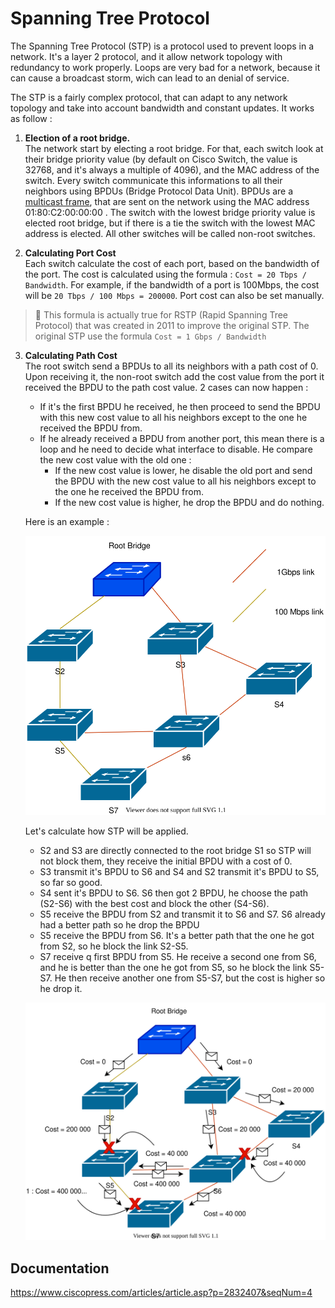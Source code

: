 # Spanning Tree Protocol

The Spanning Tree Protocol (STP) is a protocol used to prevent loops in a network. It's a layer 2 protocol, and it allow network topology with redundancy to work properly. Loops are very bad for a network, because it can cause a broadcast storm, wich can lead to an denial of service.

The STP is a fairly complex protocol, that can adapt to any network topology and take into account bandwidth and constant updates. It works as follow :

1. **Election of a root bridge.** <br>
   The network start by electing a root bridge. For that, each switch look at their bridge priority value (by default on Cisco Switch, the value is 32768, and it's always a multiple of 4096), and the MAC address of the switch.
   Every switch communicate this informations to all their neighbors using BPDUs (Bridge Protocol Data Unit). BPDUs are a [multicast frame](MAC.md/#specials-mac-addresses), that are sent on the network using the MAC address 01:80:C2:00:00:00 . The switch with the lowest bridge priority value is elected root bridge, but if there is a tie the switch with the lowest MAC address is elected. All other switches will be called non-root switches.

2. **Calculating Port Cost** <br>
   Each switch calculate the cost of each port, based on the bandwidth of the port. The cost is calculated using the formula : `Cost = 20 Tbps / Bandwidth`. For example, if the bandwidth of a port is 100Mbps, the cost will be `20 Tbps / 100 Mbps = 200000`. Port cost can also be set manually.

> 📍 This formula is actually true for RSTP (Rapid Spanning Tree Protocol) that was created in 2011 to improve the original STP. The original STP use the formula `Cost = 1 Gbps / Bandwidth`

3. **Calculating Path Cost** <br>
   The root switch send a BPDUs to all its neighbors with a path cost of 0. Upon receiving it, the non-root switch add the cost value from the port it received the BPDU to the path cost value. 2 cases can now happen :

   - If it's the first BPDU he received, he then proceed to send the BPDU with this new cost value to all his neighbors except to the one he received the BPDU from.
   - If he already received a BPDU from another port, this mean there is a loop and he need to decide what interface to disable. He compare the new cost value with the old one :
     - If the new cost value is lower, he disable the old port and send the BPDU with the new cost value to all his neighbors except to the one he received the BPDU from.
     - If the new cost value is higher, he drop the BPDU and do nothing.

   Here is an example :

   ![](./Ressources/Images/stp-intro-1.svg)

   Let's calculate how STP will be applied.

   - S2 and S3 are directly connected to the root bridge S1 so STP will not block them, they receive the initial BPDU with a cost of 0.
   - S3 transmit it's BPDU to S6 and S4 and S2 transmit it's BPDU to S5, so far so good.
   - S4 sent it's BPDU to S6. S6 then got 2 BPDU, he choose the path (S2-S6) with the best cost and block the other (S4-S6).
   - S5 receive the BPDU from S2 and transmit it to S6 and S7. S6 already had a better path so he drop the BPDU
   - S5 receive the BPDU from S6. It's a better path that the one he got from S2, so he block the link S2-S5.
   - S7 receive q first BPDU from S5. He receive a second one from S6, and he is better than the one he got from S5, so he block the link S5-S7. He then receive another one from S5-S7, but the cost is higher so he drop it.

   ![](./Ressources/Images/stp-intro-2.svg)

## Documentation

https://www.ciscopress.com/articles/article.asp?p=2832407&seqNum=4
